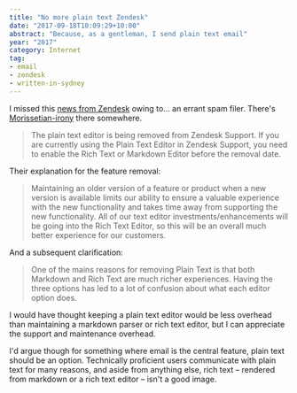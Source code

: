 ```yaml
---
title: "No more plain text Zendesk"
date: "2017-09-18T10:09:29+10:00"
abstract: "Because, as a gentleman, I send plain text email"
year: "2017"
category: Internet
tag:
- email
- zendesk
- written-in-sydney
---
```

I missed this [news from Zendesk] owing to... an errant spam filer. There's [Morissetian-irony] there somewhere.

> The plain text editor is being removed from Zendesk Support. If you are currently using the Plain Text Editor in Zendesk Support, you need to enable the Rich Text or Markdown Editor before the removal date.

Their explanation for the feature removal:

> Maintaining an older version of a feature or product when a new version is available limits our ability to ensure a valuable experience with the new functionality and takes time away from supporting the new functionality. All of our text editor investments/enhancements will be going into the Rich Text Editor, so this will be an overall much better experience for our customers.

And a subsequent clarification:

> One of the mains reasons for removing Plain Text is that both Markdown and Rich Text are much richer experiences. Having the three options has led to a lot of confusion about what each editor option does. 

I would have thought keeping a plain text editor would be less overhead than maintaining a markdown parser or rich text editor, but I can appreciate the support and maintenance overhead.  

I'd argue though for something where email is the central feature, plain text should be an option. Technically proficient users communicate with plain text for many reasons, and aside from anything else, rich text – rendered from markdown or a rich text editor – isn't a good image.

[news from Zendesk]: https://support.zendesk.com/hc/en-us/articles/115002181668-Removal-of-the-Plain-Text-Editor-from-Zendesk-Support#what_happens
[Morissetian-irony]: https://www.youtube.com/watch?v=Jne9t8sHpUc

